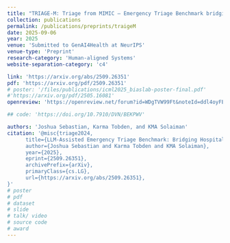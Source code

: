 ```yaml
---
title: "TRIAGE-M: Triage from MIMIC — Emergency Triage Benchmark bridging Hospital-Rich and MCI-Like Field Simulation"
collection: publications 
permalink: /publications/preprints/traigeM
date: 2025-09-06
year: 2025
venue: 'Submitted to GenAI4Health at NeurIPS'
venue-type: 'Preprint'
research-category: 'Human-aligned Systems'
website-separation-category: 'c4'

link: 'https://arxiv.org/abs/2509.26351'
pdf: 'https://arxiv.org/pdf/2509.26351'
# poster: '/files/publications/icml2025_biaslab-poster-final.pdf'
#'https://arxiv.org/pdf/2505.16081'
openreview: 'https://openreview.net/forum?id=WDgTVW99Ft&noteId=ddl4oyFED6'

## code: 'https://doi.org/10.7910/DVN/BEKPWV'

authors: 'Joshua Sebastian, Karma Tobden, and KMA Solaiman'
citation: '@misc{triage2024,
      title={LLM-Assisted Emergency Triage Benchmark: Bridging Hospital-Rich and MCI-Like Field Simulation}, 
      author={Joshua Sebastian and Karma Tobden and KMA Solaiman},
      year={2025},
      eprint={2509.26351},
      archivePrefix={arXiv},
      primaryClass={cs.LG},
      url={https://arxiv.org/abs/2509.26351}, 
}'
# poster
# pdf
# dataset
# slide
# talk/ video
# source code
# award
---
```


